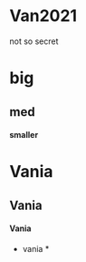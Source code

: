 # Van2021

<!-- write something secret -->
not so secret
# big
## med
#### smaller
# Vania
## Vania
#### Vania
* vania *
